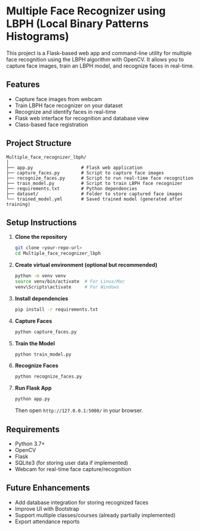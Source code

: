 # Multiple Face Recognizer using LBPH (Local Binary Patterns Histograms)

This project is a Flask-based web app and command-line utility for multiple face recognition using the LBPH algorithm with OpenCV. It allows you to capture face images, train an LBPH model, and recognize faces in real-time.

## Features

* Capture face images from webcam
* Train LBPH face recognizer on your dataset
* Recognize and identify faces in real-time
* Flask web interface for recognition and database view
* Class-based face registration

## Project Structure

```
Multiple_face_recognizer_lbph/
│
├── app.py                  # Flask web application
├── capture_faces.py        # Script to capture face images
├── recognize_faces.py      # Script to run real-time face recognition
├── train_model.py          # Script to train LBPH face recognizer
├── requirements.txt        # Python dependencies
├── dataset/                # Folder to store captured face images
└── trained_model.yml       # Saved trained model (generated after training)
```

## Setup Instructions

1. **Clone the repository**

   ```bash
   git clone <your-repo-url>
   cd Multiple_face_recognizer_lbph
   ```

2. **Create virtual environment (optional but recommended)**

   ```bash
   python -m venv venv
   source venv/bin/activate  # For Linux/Mac
   venv\Scripts\activate     # For Windows
   ```

3. **Install dependencies**

   ```bash
   pip install -r requirements.txt
   ```

4. **Capture Faces**

   ```bash
   python capture_faces.py
   ```

5. **Train the Model**

   ```bash
   python train_model.py
   ```

6. **Recognize Faces**

   ```bash
   python recognize_faces.py
   ```

7. **Run Flask App**

   ```bash
   python app.py
   ```

   Then open `http://127.0.0.1:5000/` in your browser.

## Requirements

* Python 3.7+
* OpenCV
* Flask
* SQLite3 (for storing user data if implemented)
* Webcam for real-time face capture/recognition

## Future Enhancements

* Add database integration for storing recognized faces
* Improve UI with Bootstrap
* Support multiple classes/courses (already partially implemented)
* Export attendance reports
